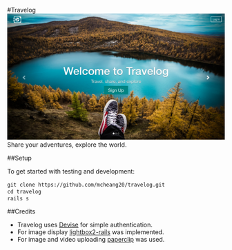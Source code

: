 #Travelog
![](https://github.com/mcheang20/Travelog/blob/master/app/assets/images/travelog.png)
Share your adventures, explore the world.

##Setup

To get started with testing and development:
```
git clone https://github.com/mcheang20/travelog.git
cd travelog
rails s
```

##Credits

- Travelog uses [Devise](https://github.com/plataformatec/devise) for simple authentication.
- For image display [lightbox2-rails](https://github.com/gavinkflam/lightbox2-rails) was implemented.
- For image and video uploading [paperclip](https://github.com/thoughtbot/paperclip) was used.
